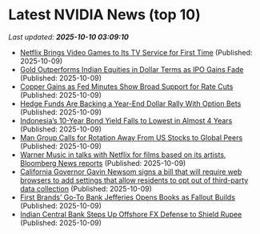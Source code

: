 # Latest NVIDIA News (top 10)
_Last updated: **2025-10-10 03:09:10**_

- [Netflix Brings Video Games to Its TV Service for First Time](https://biztoc.com/x/4e5fa920bbf41211) (Published: 2025-10-09)
- [Gold Outperforms Indian Equities in Dollar Terms as IPO Gains Fade](https://biztoc.com/x/0b840f96ec815806) (Published: 2025-10-09)
- [Copper Gains as Fed Minutes Show Broad Support for Rate Cuts](https://biztoc.com/x/041d8b369cc2650f) (Published: 2025-10-09)
- [Hedge Funds Are Backing a Year-End Dollar Rally With Option Bets](https://biztoc.com/x/34b35c968652ac31) (Published: 2025-10-09)
- [Indonesia’s 10-Year Bond Yield Falls to Lowest in Almost 4 Years](https://biztoc.com/x/e7532a03cd416df6) (Published: 2025-10-09)
- [Man Group Calls for Rotation Away From US Stocks to Global Peers](https://biztoc.com/x/9b94742fd669012d) (Published: 2025-10-09)
- [Warner Music in talks with Netflix for films based on its artists, Bloomberg News reports](https://biztoc.com/x/e8296bd2f51d841d) (Published: 2025-10-09)
- [California Governor Gavin Newsom signs a bill that will require web browsers to add settings that allow residents to opt out of third-party data collection](https://biztoc.com/x/d1b949269dd64ce2) (Published: 2025-10-09)
- [First Brands’ Go-To Bank Jefferies Opens Books as Fallout Builds](https://biztoc.com/x/4cbb1ac4dccb35cf) (Published: 2025-10-09)
- [Indian Central Bank Steps Up Offshore FX Defense to Shield Rupee](https://biztoc.com/x/daa7e35b01423860) (Published: 2025-10-09)
